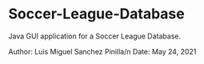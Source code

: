 # Soccer-League-Database

Java GUI application for a Soccer League Database.

Author: Luis Miguel Sanchez Pinilla/n
Date: May 24, 2021
